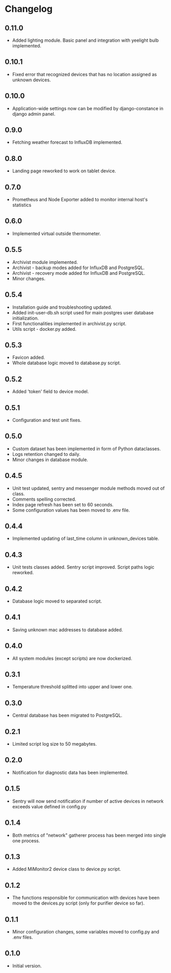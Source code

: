 # Changelog

## 0.11.0
- Added lighting module. Basic panel and integration with yeelight bulb implemented.

## 0.10.1
- Fixed error that recognized devices that has no location assigned as unknown devices.

## 0.10.0
- Application-wide settings now can be modified by django-constance in django admin panel.

## 0.9.0
- Fetching weather forecast to InfluxDB implemented.

## 0.8.0
- Landing page reworked to work on tablet device.

## 0.7.0
- Prometheus and Node Exporter added to monitor internal host's statistics

## 0.6.0
- Implemented virtual outside thermometer.

## 0.5.5
- Archivist module implemented.
- Archivist - backup modes added for InfluxDB and PostgreSQL.
- Archivist - recovery mode added for InfluxDB and PostgreSQL.
- Minor changes.

## 0.5.4
- Installation guide and troubleshooting updated.
- Added init-user-db.sh script used for main postgres user database initialization.
- First functionalities implemented in archivist.py script.
- Utils script - docker.py added.

## 0.5.3
- Favicon added.
- Whole database logic moved to database.py script.

## 0.5.2
- Added 'token' field to device model.

## 0.5.1
- Configuration and test unit fixes.

## 0.5.0
- Custom dataset has been implemented in form of Python dataclasses.
- Logs retention changed to daily.
- Minor changes in database module.

## 0.4.5
- Unit test updated, sentry and messenger module methods moved out of class.
- Comments spelling corrected.
- Index page refresh has been set to 60 seconds.
- Some configuration values has been moved to .env file.

## 0.4.4
- Implemented updating of last_time column in unknown_devices table.

## 0.4.3
- Unit tests classes added. Sentry script improved. Script paths logic reworked.

## 0.4.2
- Database logic moved to separated script.

## 0.4.1
- Saving unknown mac addresses to database added.

## 0.4.0
- All system modules (except scripts) are now dockerized.

## 0.3.1
- Temperature threshold splitted into upper and lower one.

## 0.3.0
- Central database has been migrated to PostgreSQL.

## 0.2.1
- Limited script log size to 50 megabytes.

## 0.2.0
- Notification for diagnostic data has been implemented.

## 0.1.5
- Sentry will now send notification if number of active devices in network exceeds value defined in config.py

## 0.1.4
- Both metrics of "network" gatherer process has been merged into single one process.

## 0.1.3
- Added MiMonitor2 device class to device.py script.

## 0.1.2
- The functions responsible for communication with devices have been moved to the devices.py script (only for purifier device so far).

## 0.1.1
- Minor configuration changes, some variables moved to config.py and .env files.

## 0.1.0
- Initial version.
